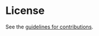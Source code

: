 # License

See the
[guidelines for contributions](https://github.com/cathieyun/draft-athm/blob/gh-pages/CONTRIBUTING.md).
